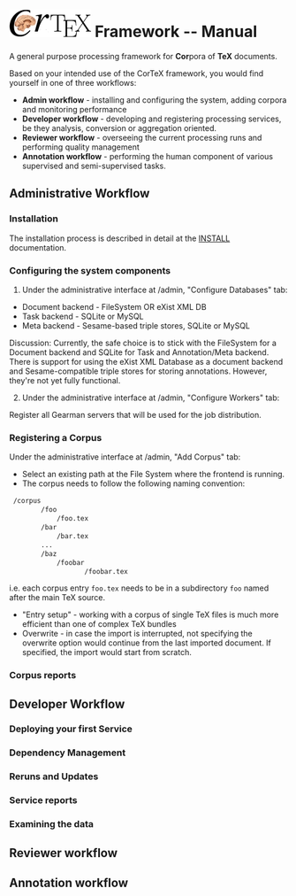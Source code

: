 ![CorTeX Framework](./public/img/logo.jpg) Framework -- Manual
======

A general purpose processing framework for **Cor**pora of **TeX** documents.

Based on your intended use of the CorTeX framework, you would find yourself in one of three workflows:
 * **Admin workflow** - installing and configuring the system, adding corpora and monitoring performance
 * **Developer workflow** - developing and registering processing services, be they analysis, conversion or aggregation oriented.
 * **Reviewer workflow** - overseeing the current processing runs and performing quality management
 * **Annotation workflow** - performing the human component of various supervised and semi-supervised tasks.

## Administrative Workflow 

### Installation

The installation process is described in detail at the [INSTALL](./INSTALL.md) documentation.

### Configuring the system components

1. Under the administrative interface at /admin, "Configure Databases" tab:

 * Document backend - FileSystem OR eXist XML DB 
 * Task backend - SQLite or MySQL
 * Meta backend - Sesame-based triple stores, SQLite or MySQL

Discussion: Currently, the safe choice is to stick with the FileSystem for a Document backend and SQLite for Task and Annotation/Meta backend.
There is support for using the eXist XML Database as a document backend and Sesame-compatible triple stores for storing annotations. However, they're not yet fully functional.

2. Under the administrative interface at /admin, "Configure Workers" tab:

Register all Gearman servers that will be used for the job distribution.

### Registering a Corpus

Under the administrative interface at /admin, "Add Corpus" tab:

 * Select an existing path at the File System where the frontend is running.
 * The corpus needs to follow the following naming convention:
 ```
  /corpus
         /foo
             /foo.tex
         /bar
             /bar.tex
         ...
         /baz
             /foobar
                    /foobar.tex
 ```
   i.e. each corpus entry ```foo.tex``` needs to be in a subdirectory ```foo``` named after the main TeX source.
 * "Entry setup" - working with a corpus of single TeX files is much more efficient than one of complex TeX bundles
 * Overwrite - in case the import is interrupted, not specifying the overwrite option would continue from the last imported document. If specified, the import would start from scratch.

### Corpus reports



## Developer Workflow

### Deploying your first Service

### Dependency Management

### Reruns and Updates

### Service reports

### Examining the data

## Reviewer workflow

## Annotation workflow
